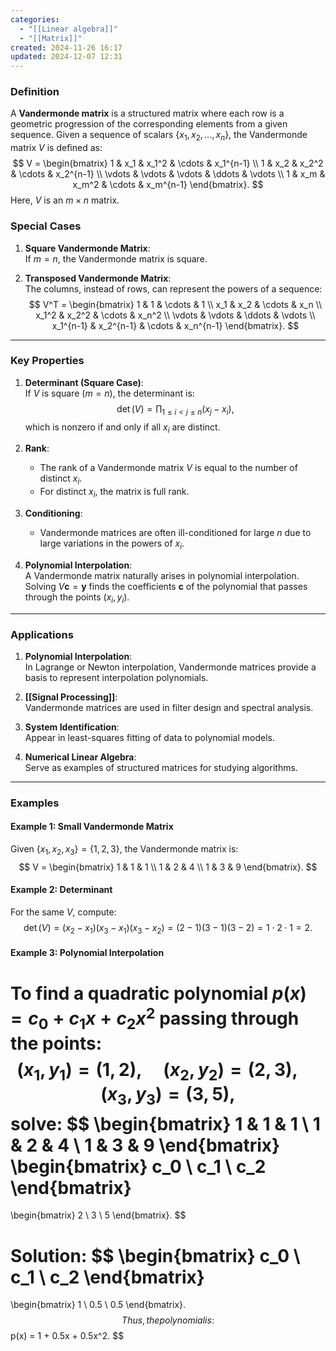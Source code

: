 ```yaml
---
categories:
  - "[[Linear algebra]]"
  - "[[Matrix]]"
created: 2024-11-26 16:17
updated: 2024-12-07 12:31
---
```

### **Definition**
A **Vandermonde matrix** is a structured matrix where each row is a geometric progression of the corresponding elements from a given sequence. Given a sequence of scalars $\{x_1, x_2, \ldots, x_n\}$, the Vandermonde matrix $V$ is defined as:
$$
V = 
\begin{bmatrix}
1 & x_1 & x_1^2 & \cdots & x_1^{n-1} \\
1 & x_2 & x_2^2 & \cdots & x_2^{n-1} \\
\vdots & \vdots & \vdots & \ddots & \vdots \\
1 & x_m & x_m^2 & \cdots & x_m^{n-1}
\end{bmatrix}.
$$
Here, $V$ is an $m \times n$ matrix.

### **Special Cases**
1. **Square Vandermonde Matrix**:  
   If $m = n$, the Vandermonde matrix is square.

2. **Transposed Vandermonde Matrix**:  
   The columns, instead of rows, can represent the powers of a sequence:
   $$
   V^T =
   \begin{bmatrix}
   1 & 1 & \cdots & 1 \\
   x_1 & x_2 & \cdots & x_n \\
   x_1^2 & x_2^2 & \cdots & x_n^2 \\
   \vdots & \vdots & \ddots & \vdots \\
   x_1^{n-1} & x_2^{n-1} & \cdots & x_n^{n-1}
   \end{bmatrix}.
   $$

---

### **Key Properties**
1. **Determinant (Square Case)**:  
   If $V$ is square ($m = n$), the determinant is:
   $$
   \det(V) = \prod_{1 \leq i < j \leq n} (x_j - x_i),
   $$
   which is nonzero if and only if all $x_i$ are distinct.

2. **Rank**:  
   - The rank of a Vandermonde matrix $V$ is equal to the number of distinct $x_i$.
   - For distinct $x_i$, the matrix is full rank.

3. **Conditioning**:  
   - Vandermonde matrices are often ill-conditioned for large $n$ due to large variations in the powers of $x_i$.

4. **Polynomial Interpolation**:  
   A Vandermonde matrix naturally arises in polynomial interpolation. Solving $V \mathbf{c} = \mathbf{y}$ finds the coefficients $\mathbf{c}$ of the polynomial that passes through the points $(x_i, y_i)$.

---

### **Applications**
1. **Polynomial Interpolation**:  
   In Lagrange or Newton interpolation, Vandermonde matrices provide a basis to represent interpolation polynomials.

2. **[[Signal Processing]]**:  
   Vandermonde matrices are used in filter design and spectral analysis.

3. **System Identification**:  
   Appear in least-squares fitting of data to polynomial models.

4. **Numerical Linear Algebra**:  
   Serve as examples of structured matrices for studying algorithms.

---

### **Examples**

#### **Example 1: Small Vandermonde Matrix**
Given $\{x_1, x_2, x_3\} = \{1, 2, 3\}$, the Vandermonde matrix is:
$$
V = 
\begin{bmatrix}
1 & 1 & 1 \\
1 & 2 & 4 \\
1 & 3 & 9
\end{bmatrix}.
$$

#### **Example 2: Determinant**
For the same $V$, compute:
$$
\det(V) = (x_2 - x_1)(x_3 - x_1)(x_3 - x_2) = (2-1)(3-1)(3-2) = 1 \cdot 2 \cdot 1 = 2.
$$

#### **Example 3: Polynomial Interpolation**
To find a quadratic polynomial $p(x) = c_0 + c_1 x + c_2 x^2$ passing through the points:
$$
(x_1, y_1) = (1, 2), \quad (x_2, y_2) = (2, 3), \quad (x_3, y_3) = (3, 5),
$$
solve:
$$
\begin{bmatrix}
1 & 1 & 1 \\
1 & 2 & 4 \\
1 & 3 & 9
\end{bmatrix}
\begin{bmatrix}
c_0 \\ c_1 \\ c_2
\end{bmatrix}
=
\begin{bmatrix}
2 \\ 3 \\ 5
\end{bmatrix}.
$$

Solution:
$$
\begin{bmatrix}
c_0 \\ c_1 \\ c_2
\end{bmatrix}
=
\begin{bmatrix}
1 \\ 0.5 \\ 0.5
\end{bmatrix}.
$$
Thus, the polynomial is:
$$
p(x) = 1 + 0.5x + 0.5x^2.
$$